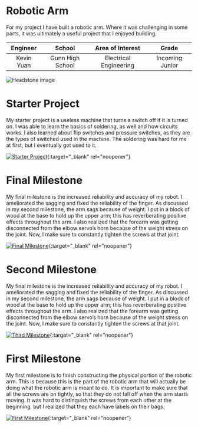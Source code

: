 ﻿# Robotic Arm
For my project I have built a robotic arm. Where it was challenging in some parts, it was ultimately a useful project that I enjoyed building.

| **Engineer** | **School** | **Area of Interest** | **Grade** |
|:--:|:--:|:--:|:--:|
| Kevin Yuan | Gunn High School | Electrical Engineering | Incoming Junior

![Headstone image](https://user-images.githubusercontent.com/80135004/174334946-d0cbc2dd-d0e5-4fb6-8feb-a164921679e3.png)
  
# Starter Project

My starter project is a useless machine that turns a switch off if it is turned on. I was able to learn the basics of soldering, as well and how circuits works. I also learned about flip switches and pressure switches, as they are the types of switched used in the machine. The soldering was hard for me at first, but I eventually got used to it.

[![Starter Project](![image](https://user-images.githubusercontent.com/80135004/174339385-3a222911-4c73-45eb-ab69-9462a84affba.png)
)](https://youtu.be/Fna8xGhYYS0){:target="_blank" rel="noopener"}

# Final Milestone
My final milestone is the increased reliability and accuracy of my robot. I ameliorated the sagging and fixed the reliability of the finger. As discussed in my second milestone, the arm sags because of weight. I put in a block of wood at the base to hold up the upper arm; this has reverberating positive effects throughout the arm. I also realized that the forearm was getting disconnected from the elbow servo’s horn because of the weight stress on the joint. Now, I make sure to constantly tighten the screws at that joint. 

[![Final Milestone](![image](https://user-images.githubusercontent.com/80135004/174338094-e062d5b5-acec-4be5-8e7b-e0c66c8dc47e.png)
)](https://www.youtube.com/watch?v=F7M7imOVGug&feature=emb_logo "Final Milestone"){:target="_blank" rel="noopener"}

# Second Milestone
My final milestone is the increased reliability and accuracy of my robot. I ameliorated the sagging and fixed the reliability of the finger. As discussed in my second milestone, the arm sags because of weight. I put in a block of wood at the base to hold up the upper arm; this has reverberating positive effects throughout the arm. I also realized that the forearm was getting disconnected from the elbow servo’s horn because of the weight stress on the joint. Now, I make sure to constantly tighten the screws at that joint.

[![Third Milestone](https://res.cloudinary.com/marcomontalbano/image/upload/v1612574014/video_to_markdown/images/youtube--y3VAmNlER5Y-c05b58ac6eb4c4700831b2b3070cd403.jpg)](https://www.youtube.com/watch?v=y3VAmNlER5Y&feature=emb_logo "Second Milestone"){:target="_blank" rel="noopener"}
# First Milestone
  

My first milestone is to finish constructing the physical portion of the robotic arm. This is because this is the part of the robotic arm that will actually be doing what the robotic arm is meant to do. It is important to make sure that all the screws are on tightly, so that they do not fall off when the arm starts moving. It was hard to distinguish the screws from each other at the beginning, but I realized that they each have labels on their bags.

[![First Milestone](https://res.cloudinary.com/marcomontalbano/image/upload/v1612574117/video_to_markdown/images/youtube--CaCazFBhYKs-c05b58ac6eb4c4700831b2b3070cd403.jpg)](https://www.youtube.com/watch?v=CaCazFBhYKs "First Milestone"){:target="_blank" rel="noopener"}
